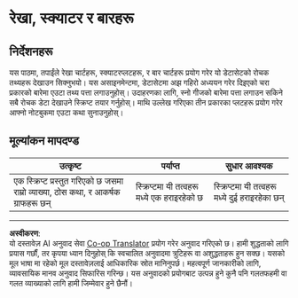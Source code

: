 <!--
CO_OP_TRANSLATOR_METADATA:
{
  "original_hash": "0ea21b6513df5ade7419c6b7d65f10b1",
  "translation_date": "2025-08-27T18:33:50+00:00",
  "source_file": "3-Data-Visualization/R/09-visualization-quantities/assignment.md",
  "language_code": "ne"
}
-->
# रेखा, स्क्याटर र बारहरू

## निर्देशनहरू

यस पाठमा, तपाईंले रेखा चार्टहरू, स्क्याटरप्लटहरू, र बार चार्टहरू प्रयोग गरेर यो डेटासेटको रोचक तथ्यहरू देखाउन सिक्नुभयो। यस असाइनमेन्टमा, डेटासेटमा अझ गहिरो अध्ययन गरेर दिइएको चरा प्रकारको बारेमा एउटा तथ्य पत्ता लगाउनुहोस्। उदाहरणका लागि, स्नो गीजको बारेमा पत्ता लगाउन सकिने सबै रोचक डेटा देखाउने स्क्रिप्ट तयार गर्नुहोस्। माथि उल्लेख गरिएका तीन प्रकारका प्लटहरू प्रयोग गरेर आफ्नो नोटबुकमा एउटा कथा सुनाउनुहोस्।

## मूल्यांकन मापदण्ड

उत्कृष्ट | पर्याप्त | सुधार आवश्यक
--- | --- | -- |
एक स्क्रिप्ट प्रस्तुत गरिएको छ जसमा राम्रो व्याख्या, ठोस कथा, र आकर्षक ग्राफहरू छन् | स्क्रिप्टमा यी तत्वहरू मध्ये एक हराइरहेको छ | स्क्रिप्टमा यी तत्वहरू मध्ये दुई हराइरहेका छन्

---

**अस्वीकरण**:  
यो दस्तावेज़ AI अनुवाद सेवा [Co-op Translator](https://github.com/Azure/co-op-translator) प्रयोग गरेर अनुवाद गरिएको छ। हामी शुद्धताको लागि प्रयास गर्छौं, तर कृपया ध्यान दिनुहोस् कि स्वचालित अनुवादमा त्रुटिहरू वा अशुद्धताहरू हुन सक्छ। यसको मूल भाषा मा रहेको मूल दस्तावेज़लाई आधिकारिक स्रोत मानिनुपर्छ। महत्वपूर्ण जानकारीको लागि, व्यावसायिक मानव अनुवाद सिफारिस गरिन्छ। यस अनुवादको प्रयोगबाट उत्पन्न हुने कुनै पनि गलतफहमी वा गलत व्याख्याको लागि हामी जिम्मेवार हुने छैनौं।